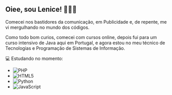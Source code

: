 ## Oiee, sou Lenice! 👋👩‍💻

Comecei nos bastidores da comunicação, em Publicidade e, de repente, me vi mergulhando no mundo dos códigos.

Como todo bom curios, comecei com cursos online, depois fui para um curso intensivo de Java aqui em Portugal, e agora estou no meu técnico de Tecnologias e Programação de Sistemas de Informação. 

 💻 Estudando no momento:


- ![PHP](https://img.shields.io/badge/PHP-%23777BB4.svg?style=flat&logo=php&logoColor=white)
- ![HTML5](https://img.shields.io/badge/HTML5-%23E34F26.svg?style=flat&logo=html5&logoColor=white)
- ![Python](https://img.shields.io/badge/Python-%2314354C.svg?style=flat&logo=python&logoColor=white)
- ![JavaScript](https://img.shields.io/badge/JavaScript-%23F7DF1E.svg?style=flat&logo=javascript&logoColor=black)

